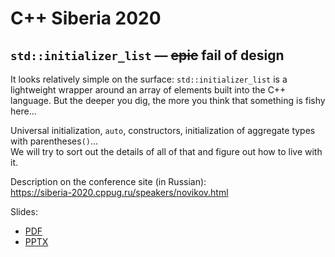 # C++ Siberia 2020

## `std::initializer_list` &mdash; ~~epic~~ fail of design

It looks relatively simple on the surface:
`std::initializer_list` is a lightweight wrapper around an array of elements built into the C++ language.
But the deeper you dig, the more you think that something is fishy here...

Universal initialization, `auto`, constructors, initialization of aggregate types with parentheses`()`...  
We will try to sort out the details of all of that and figure out how to live with it.

Description on the conference site (in Russian):  
[https://siberia-2020.cppug.ru/<wbr>speakers/<wbr>novikov.html](https://siberia-2020.cppug.ru/speakers/novikov.html)

Slides:
* [PDF](initializer_list%20-%20(epic)%20fail%20of%20design.pdf)
* [PPTX](initializer_list%20-%20(epic)%20fail%20of%20design.pptx)
